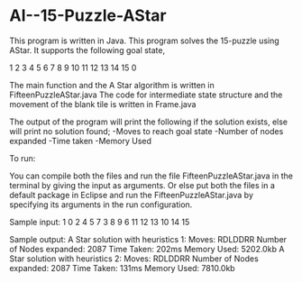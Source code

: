 # AI--15-Puzzle-AStar
This program is written in Java. This program solves the 15-puzzle using AStar.
It supports the following goal state,

1  2  3  4
5  6  7  8
9  10 11 12
13 14 15 0

The main function and the A Star algorithm is written in FifteenPuzzleAStar.java
The code for intermediate state structure and the movement of the blank tile is written in Frame.java

The output of the program will print the following if the solution exists, else will print no solution found;
-Moves to reach goal state
-Number of nodes expanded
-Time taken
-Memory Used

To run:

You can compile both the files and run the file FifteenPuzzleAStar.java in the terminal by giving the input as arguments.
Or else put both the files in a default package in Eclipse and run the FifteenPuzzleAStar.java by specifying its arguments in the run configuration.

Sample input:
1 0 2 4 5 7 3 8 9 6 11 12 13 10 14 15

Sample output:
A Star solution with heuristics 1:
Moves: RDLDDRR
Number of Nodes expanded: 2087
Time Taken: 202ms
Memory Used: 5202.0kb
A Star solution with heuristics 2:
Moves: RDLDDRR
Number of Nodes expanded: 2087
Time Taken: 131ms
Memory Used: 7810.0kb
